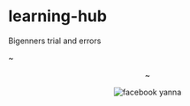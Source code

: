 # learning-hub
Bigenners trial and errors

<!DOCFILE html>~

<header>
<body>
<p>~

<img src="pic_yanna.jpg"
alt="facebook yanna">
